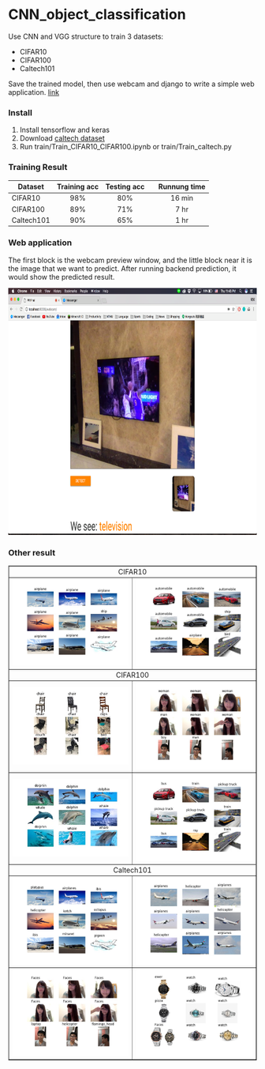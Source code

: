 # CNN_object_classification
Use CNN and VGG structure to train 3 datasets:
* CIFAR10
* CIFAR100
* Caltech101

Save the trained model, then use webcam and django to write a simple web application. [link](https://github.com/willylulu/PRfinal)

### Install
1. Install tensorflow and keras
2. Download [caltech dataset](http://www.vision.caltech.edu/Image_Datasets/Caltech101/)
3. Run train/Train_CIFAR10_CIFAR100.ipynb or train/Train_caltech.py

### Training Result

|   Dataset  |  Training acc | Testing acc |   | Runnung time |
|------------|:-------------:|:-----------:| - |:------------:|
| CIFAR10    |      98%      |     80%     |   |    16 min    |
| CIFAR100   |      89%      |     71%     |   |     7  hr    |
| Caltech101 |      90%      |     65%     |   |     1  hr    |

### Web application
The first block is the webcam preview window, and the little block near it is the image that we want to predict.
After running backend prediction, it would show the predicted result.

<img src="result/webapp_result1.png" height="500px">

### Other result
<table border=1 >
<tr align="center">
<td colspan="2"> CIFAR10 </td>
</tr>
<tr align="center">
<td > <img src="result/pred_cifar10_airplane.jpg" /> </td>
<td > <img src="result/pred_cifar10_car.jpg" /> </td>
</tr>
<tr align="center">
<td colspan="2"> CIFAR100 </td>
</tr>
<tr align="center">
<td > <img src="result/pred_cifar100_chair.jpg" /> </td>
<td > <img src="result/pred_cifar100_face.jpg" /> </td>
</tr>
<tr align="center">
<td > <img src="result/pred_cifar100_dolphin.jpg" /> </td>
<td > <img src="result/pred_cifar100_car.jpg" /> </td>
</tr>
</tr>
<tr></tr>
<tr align="center">
<td colspan="2"> Caltech101 </td>
</tr>
<tr align="center">
<td > <img src="result/pred_vgg_airplane.jpg" /> </td>
<td > <img src="result/pred_vgg_airplaneside.jpg" /> </td>
</tr>
<tr align="center">
<td > <img src="result/pred_vgg_face.jpg" /> </td>
<td > <img src="result/pred_vgg_watch.jpg" /> </td>
</tr>
</table>
